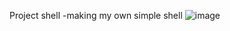 Project shell -making my own simple shell
![image](https://user-images.githubusercontent.com/118157498/218890210-005dd403-6f78-4526-9f54-85ff98c2045e.png)
